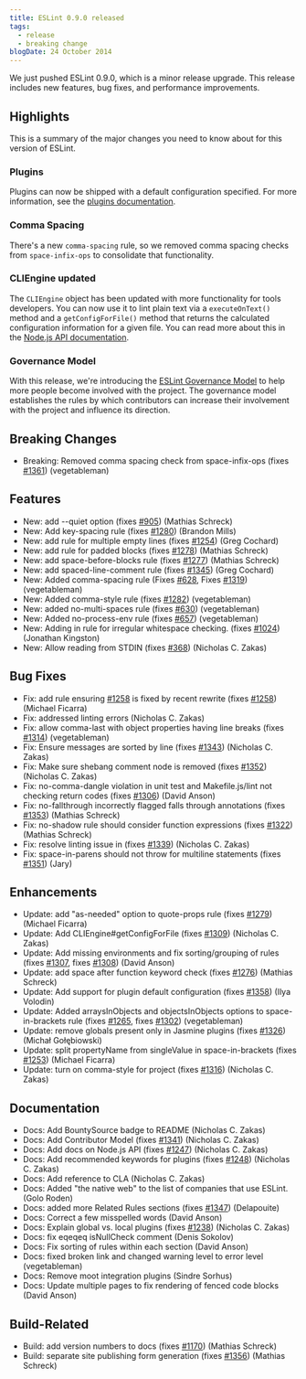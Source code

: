 ```yaml
---
title: ESLint 0.9.0 released
tags:
  - release
  - breaking change
blogDate: 24 October 2014
---
```


We just pushed ESLint 0.9.0, which is a minor release upgrade. This release includes new features, bug fixes, and performance improvements.

## Highlights

This is a summary of the major changes you need to know about for this version of ESLint.

### Plugins

Plugins can now be shipped with a default configuration specified. For more information, see the [plugins documentation](https://eslint.org/docs/developer-guide/working-with-plugins).

### Comma Spacing

There's a new `comma-spacing` rule, so we removed comma spacing checks from `space-infix-ops` to consolidate that functionality.

### CLIEngine updated

The `CLIEngine` object has been updated with more functionality for tools developers. You can now use it to lint plain text via a `executeOnText()` method and a `getConfigForFile()` method that returns the calculated configuration information for a given file. You can read more about this in the [Node.js API documentation](https://eslint.org/docs/developer-guide/nodejs-api).

### Governance Model

With this release, we're introducing the [ESLint Governance Model](https://eslint.org/docs/developer-guide/governance) to help more people become involved with the project. The governance model establishes the rules by which contributors can increase their involvement with the project and influence its direction.

## Breaking Changes

* Breaking: Removed comma spacing check from space-infix-ops (fixes [#1361](https://github.com/eslint/eslint/issues/1361)) (vegetableman)

## Features

* New: add --quiet option (fixes [#905](https://github.com/eslint/eslint/issues/905)) (Mathias Schreck)
* New: Add key-spacing rule (fixes [#1280](https://github.com/eslint/eslint/issues/1280)) (Brandon Mills)
* New: add rule for multiple empty lines (fixes [#1254](https://github.com/eslint/eslint/issues/1254)) (Greg Cochard)
* New: add rule for padded blocks (fixes [#1278](https://github.com/eslint/eslint/issues/1278)) (Mathias Schreck)
* New: add space-before-blocks rule (fixes [#1277](https://github.com/eslint/eslint/issues/1277)) (Mathias Schreck)
* New: add spaced-line-comment rule (fixes [#1345](https://github.com/eslint/eslint/issues/1345)) (Greg Cochard)
* New: Added comma-spacing rule (Fixes [#628](https://github.com/eslint/eslint/issues/628), Fixes [#1319](https://github.com/eslint/eslint/issues/1319)) (vegetableman)
* New: Added comma-style rule (fixes [#1282](https://github.com/eslint/eslint/issues/1282)) (vegetableman)
* New: added no-multi-spaces rule (fixes [#630](https://github.com/eslint/eslint/issues/630)) (vegetableman)
* New: Added no-process-env rule (fixes [#657](https://github.com/eslint/eslint/issues/657)) (vegetableman)
* New: Adding in rule for irregular whitespace checking. (fixes [#1024](https://github.com/eslint/eslint/issues/1024)) (Jonathan Kingston)
* New: Allow reading from STDIN (fixes [#368](https://github.com/eslint/eslint/issues/368)) (Nicholas C. Zakas)

## Bug Fixes

* Fix: add rule ensuring [#1258](https://github.com/eslint/eslint/issues/1258) is fixed by recent rewrite (fixes [#1258](https://github.com/eslint/eslint/issues/1258)) (Michael Ficarra)
* Fix: addressed linting errors (Nicholas C. Zakas)
* Fix: allow comma-last with object properties having line breaks (fixes [#1314](https://github.com/eslint/eslint/issues/1314)) (vegetableman)
* Fix: Ensure messages are sorted by line (fixes [#1343](https://github.com/eslint/eslint/issues/1343)) (Nicholas C. Zakas)
* Fix: Make sure shebang comment node is removed (fixes [#1352](https://github.com/eslint/eslint/issues/1352)) (Nicholas C. Zakas)
* Fix: no-comma-dangle violation in unit test and Makefile.js/lint not checking return codes (fixes [#1306](https://github.com/eslint/eslint/issues/1306)) (David Anson)
* Fix: no-fallthrough incorrectly flagged falls through annotations (fixes [#1353](https://github.com/eslint/eslint/issues/1353)) (Mathias Schreck)
* Fix: no-shadow rule should consider function expressions (fixes [#1322](https://github.com/eslint/eslint/issues/1322)) (Mathias Schreck)
* Fix: resolve linting issue in (fixes [#1339](https://github.com/eslint/eslint/issues/1339)) (Nicholas C. Zakas)
* Fix: space-in-parens should not throw for multiline statements (fixes [#1351](https://github.com/eslint/eslint/issues/1351)) (Jary)

## Enhancements

* Update: add "as-needed" option to quote-props rule (fixes [#1279](https://github.com/eslint/eslint/issues/1279)) (Michael Ficarra)
* Update: Add CLIEngine#getConfigForFile (fixes [#1309](https://github.com/eslint/eslint/issues/1309)) (Nicholas C. Zakas)
* Update: Add missing environments and fix sorting/grouping of rules (fixes [#1307](https://github.com/eslint/eslint/issues/1307), fixes [#1308](https://github.com/eslint/eslint/issues/1308)) (David Anson)
* Update: add space after function keyword check (fixes [#1276](https://github.com/eslint/eslint/issues/1276)) (Mathias Schreck)
* Update: Add support for plugin default configuration (fixes [#1358](https://github.com/eslint/eslint/issues/1358)) (Ilya Volodin)
* Update: Added arraysInObjects and objectsInObjects options to space-in-brackets rule (fixes [#1265](https://github.com/eslint/eslint/issues/1265), fixes [#1302](https://github.com/eslint/eslint/issues/1302)) (vegetableman)
* Update: remove globals present only in Jasmine plugins (fixes [#1326](https://github.com/eslint/eslint/issues/1326)) (Michał Gołębiowski)
* Update: split propertyName from singleValue in space-in-brackets (fixes [#1253](https://github.com/eslint/eslint/issues/1253)) (Michael Ficarra)
* Update: turn on comma-style for project (fixes [#1316](https://github.com/eslint/eslint/issues/1316)) (Nicholas C. Zakas)

## Documentation

* Docs: Add BountySource badge to README (Nicholas C. Zakas)
* Docs: Add Contributor Model (fixes [#1341](https://github.com/eslint/eslint/issues/1341)) (Nicholas C. Zakas)
* Docs: Add docs on Node.js API (fixes [#1247](https://github.com/eslint/eslint/issues/1247)) (Nicholas C. Zakas)
* Docs: Add recommended keywords for plugins (fixes [#1248](https://github.com/eslint/eslint/issues/1248)) (Nicholas C. Zakas)
* Docs: Add reference to CLA (Nicholas C. Zakas)
* Docs: Added "the native web" to the list of companies that use ESLint. (Golo Roden)
* Docs: added more Related Rules sections (fixes [#1347](https://github.com/eslint/eslint/issues/1347)) (Delapouite)
* Docs: Correct a few misspelled words (David Anson)
* Docs: Explain global vs. local plugins (fixes [#1238](https://github.com/eslint/eslint/issues/1238)) (Nicholas C. Zakas)
* Docs: fix eqeqeq isNullCheck comment (Denis Sokolov)
* Docs: Fix sorting of rules within each section (David Anson)
* Docs: fixed broken link and changed warning level to error level (vegetableman)
* Docs: Remove moot integration plugins (Sindre Sorhus)
* Docs: Update multiple pages to fix rendering of fenced code blocks (David Anson)

## Build-Related

* Build: add version numbers to docs (fixes [#1170](https://github.com/eslint/eslint/issues/1170)) (Mathias Schreck)
* Build: separate site publishing form generation (fixes [#1356](https://github.com/eslint/eslint/issues/1356)) (Mathias Schreck)
